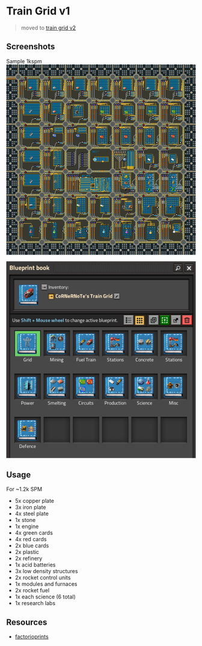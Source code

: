 # Train Grid v1

> moved to [train grid v2](../README.md)

## Screenshots

Sample 1kspm
![img.png](img.png)

![img_1.png](img_1.png)

## Usage

For ~1.2k SPM

- 5x copper plate
- 3x iron plate
- 4x steel plate
- 1x stone
- 1x engine
- 4x green cards
- 4x red cards
- 2x blue cards
- 2x plastic
- 2x refinery
- 1x acid batteries
- 3x low density structures
- 2x rocket control units
- 1x modules and furnaces
- 2x rocket fuel
- 1x each science (6 total)
- 1x research labs

## Resources

- [factorioprints](https://factorioprints.com/view/-MmkzLZMjC28qyeZRjS9)